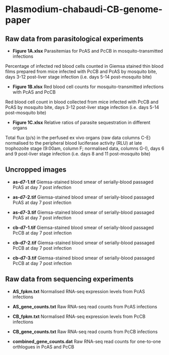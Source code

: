 #  Plasmodium-chabaudi-CB-genome-paper

## Raw data from parasitological experiments
* **Figure 1A.xlsx**
Parasitemias for PcAS and PcCB in mosquito-transmitted infections

Percentage of infected red blood cells counted in Giemsa stained thin blood films prepared from mice infected with PcCB and PcAS by mosquito bite, days 3-12 post-liver stage infection (i.e. days 5-14 post-mosquito bite)

* **Figure 1B.xlsx**
Red blood cell counts for mosquito-transmitted infections with PcAS and PcCB

Red blood cell count in blood collected from mice infected with PcCB and PcAS by mosquito bite, days 3-12 post-liver stage infection (i.e. days 5-14 post-mosquito bite)

* **Figure 1C.xlsx**
Relative ratios of parasite sequestration in different organs

Total flux (p/s) in the perfused ex vivo organs (raw data columns C-E) normalised to the peripheral blood luciferase activity (RLU) at late trophozoite stage (9:00am, column F; normalised data, columns G-I), days 6 and 9 post-liver stage infection (i.e. days 8 and 11 post-mosquito bite)

## Uncropped images 
* **as-d7-1.tif**
Giemsa-stained blood smear of serially-blood passaged PcAS at day 7 post infection

* **as-d7-2.tif**
Giemsa-stained blood smear of serially-blood passaged PcAS at day 7 post infection

* **as-d7-3.tif**
Giemsa-stained blood smear of serially-blood passaged PcAS at day 7 post infection

* **cb-d7-1.tif**
Giemsa-stained blood smear of serially-blood passaged PcCB at day 7 post infection

* **cb-d7-2.tif**
Giemsa-stained blood smear of serially-blood passaged PcCB at day 7 post infection

* **cb-d7-3.tif**
Giemsa-stained blood smear of serially-blood passaged PcCB at day 7 post infection


## Raw data from sequencing experiments
* **AS_fpkm.txt**
Normalised RNA-seq expression levels from PcAS infections

* **AS_gene_counts.txt**
Raw RNA-seq read counts from PcAS infections

* **CB_fpkm.txt**
Normalised RNA-seq expression levels from PcCB infections

* **CB_gene_counts.txt**
Raw RNA-seq read counts from PcCB infections

* **combined_gene_counts.dat**
Raw RNA-seq read counts for one-to-one orthlogues in PcAS and PcCB
